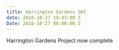 ```yaml
---
title: Harrington Gardens SW7
date: 2016-10-27 19:43:00 Z
Date: 2016-10-27 00:00:00 Z
---
```


Harrington Gardens Project now complete